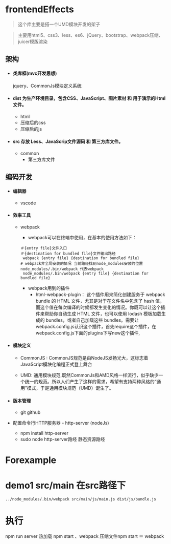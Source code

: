 # frontendEffects
>这个库主要是搭一个UMD模块开发的架子

>主要用html5、css3、less、es6、jQuery、bootstrap、webpack压缩、juicer模版渲染

## 架构
- #### 类库框(mvc开发思想)
   jquery、CommonJs模块定义系统

- #### dist  为生产环境目录，包含CSS、JavaScript、图片素材 和 用于演示的Html文件。
     - html    
     - 压缩后的css
     - 压缩后的js 
     

- #### src 存放 Less、JavaScrip文件源码 和 第三方库文件。
     - common 
         - 第三方库文件
   

## 编码开发

- #### 编辑器 
   - vscode

       
- #### 效率工具

   - webpack
      - webpack可以在终端中使用，在基本的使用方法如下：

       ```
       ＃{entry file}文件入口
       ＃{destination for bundled file}文件输出路经
        webpack {entry file} {destination for bundled file}
       # webpack非全局安装的情况 当前路经找到node_modules安装的位置 node_modules/.bin/webpack 代表webpack
        node_modules/.bin/webpack {entry file} {destination for bundled file}

       ```
      - webpack用到的插件
        - html-webpack-plugin：
        这个插件用来简化创建服务于 webpack bundle 的 HTML 文件，尤其是对于在文件名中包含了 hash 值，而这个值在每次编译的时候都发生变化的情况。你既可以让这个插件来帮助你自动生成 HTML 文件，也可以使用 lodash 模板加载生成的 bundles，或者自己加载这些 bundles。需要让webpack.config.js认识这个插件，首先require这个插件，在webpack.config.js下面的plugins下写new这个插件,
    



      
      
- #### 模块定义
    - CommonJS : CommonJS规范是由NodeJS发扬光大，这标志着JavaScript模块化编程正式登上舞台
    
    - UMD: 通用模块规范,既然CommonJs和AMD风格一样流行，似乎缺少一个统一的规范。所以人们产生了这样的需求，希望有支持两种风格的“通用”模式，于是通用模块规范（UMD）诞生了。
    
    
- #### 版本管理

   - git github



- 配置命令行HTTP服务器 - http-server (nodeJs)
  - npm install http-server 
  - sudo node http-server路经 静态资源路经

  
# Forexample
# demo1 src/main 在src路径下
```../node_modules/.bin/webpack src/main/js/main.js dist/js/bundle.js```


# 执行
npm run server 热加载
npm start 、webpack 压缩文件npm start ＝ webpack